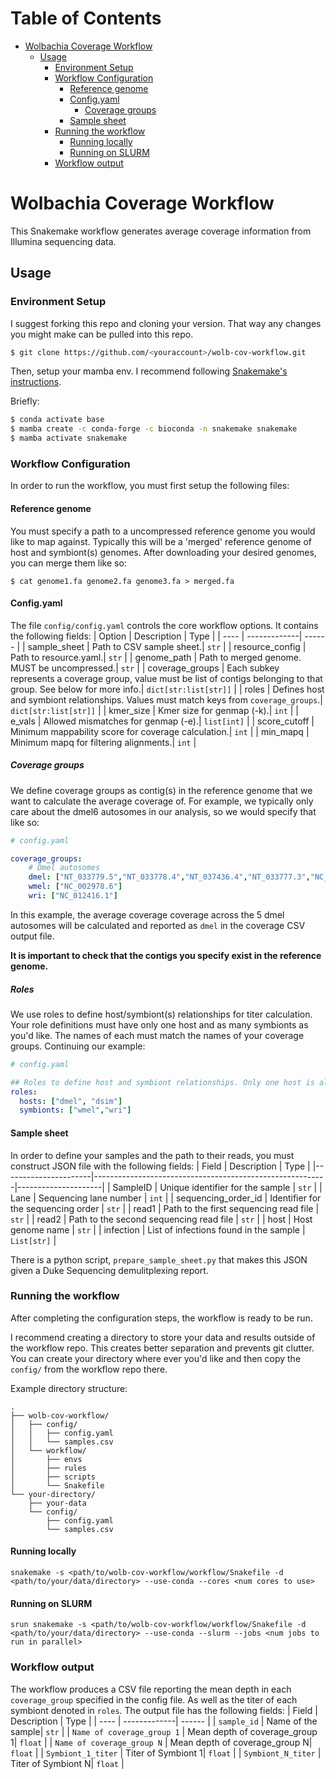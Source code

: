 Table of Contents
=================
* [Wolbachia Coverage Workflow](#wolbachia-coverage-workflow)
   * [Usage](#usage)
      * [Environment Setup](#environment-setup)
      * [Workflow Configuration](#workflow-configuration)
         * [Reference genome](#reference-genome)
         * [Config.yaml](#configyaml)
            * [Coverage groups](#coverage-groups)
         * [Sample sheet](#sample-sheet)
      * [Running the workflow](#running-the-workflow)
         * [Running locally](#running-locally)
         * [Running on SLURM](#running-on-slurm)
      * [Workflow output](#workflow-output)
# Wolbachia Coverage Workflow
This Snakemake workflow generates average coverage information from Illumina sequencing data.
## Usage
### Environment Setup
I suggest forking this repo and cloning your version. That way any changes you might make can be pulled into this repo.
```bash
$ git clone https://github.com/<youraccount>/wolb-cov-workflow.git
```
Then, setup your mamba env. I recommend following [Snakemake's instructions](https://snakemake.readthedocs.io/en/stable/getting_started/installation.html#installation-via-conda-mamba). 

Briefly:
```bash
$ conda activate base
$ mamba create -c conda-forge -c bioconda -n snakemake snakemake
$ mamba activate snakemake
```

### Workflow Configuration
In order to run the workflow, you must first setup the following files:
#### Reference genome
You must specify a path to a uncompressed reference genome you would like to map against. Typically this will be a 'merged' reference genome of host and symbiont(s) genomes. After downloading your desired genomes, you can merge them like so:
```{bash}
$ cat genome1.fa genome2.fa genome3.fa > merged.fa
```
#### Config.yaml
The file `config/config.yaml` controls the core workflow options. It contains the following fields:
| Option | Description | Type |
| ---- | -------------| ------ |
| sample_sheet | Path to CSV sample sheet.| `str` |
| resource_config | Path to resource.yaml.| `str` |
| genome_path | Path to merged genome. MUST be uncompressed.| `str` |
| coverage_groups | Each subkey represents a coverage group, value must be list of contigs belonging to that group. See below for more info.| `dict[str:list[str]]` |
| roles | Defines host and symbiont relationships. Values must match keys from `coverage_groups`.| `dict[str:list[str]]` |
| kmer_size | Kmer size for genmap (-k).| `int` |
| e_vals | Allowed mismatches for genmap (-e).| `list[int]` |
| score_cutoff | Minimum mappability score for coverage calculation.| `int` |
| min_mapq | Minimum mapq for filtering alignments.| `int` |

##### Coverage groups
We define coverage groups as contig(s) in the reference genome that we want to calculate the average coverage of. For example, we typically only care about the dmel6 autosomes in our analysis, so we would specify that like so:
```yaml
# config.yaml

coverage_groups:
    # Dmel autosomes
    dmel: ["NT_033779.5","NT_033778.4","NT_037436.4","NT_033777.3","NC_004353.4",]
    wmel: ["NC_002978.6"]
    wri: ["NC_012416.1"]
```
In this example, the average coverage coverage across the 5 dmel autosomes will be calculated and reported as `dmel` in the coverage CSV output file.

**It is important to check that the contigs you specify exist in the reference genome.**

##### Roles
We use roles to define host/symbiont(s) relationships for titer calculation. Your role definitions must have only one host and as many symbionts as you'd like. The names of each must match the names of your coverage groups. Continuing our example:
```yaml
# config.yaml

## Roles to define host and symbiont relationships. Only one host is allowed.
roles:
  hosts: ["dmel", "dsim"]
  symbionts: ["wmel","wri"]
```

#### Sample sheet
In order to define your samples and the path to their reads, you must construct JSON file with the following fields:
| Field                | Description                                              | Type                |
|----------------------|----------------------------------------------------------|---------------------|
| SampleID             | Unique identifier for the sample                         | `str`                 |
| Lane                 | Sequencing lane number                                   | `int`                 |
| sequencing_order_id  | Identifier for the sequencing order                      | `str`                 |
| read1                | Path to the first sequencing read file                   | `str`                 |
| read2                | Path to the second sequencing read file                  | `str`                 |
| host                 | Host genome name                                         | `str`                 |
| infection            | List of infections found in the sample                   | `List[str]`           |

There is a python script, `prepare_sample_sheet.py` that makes this JSON given a Duke Sequencing demulitplexing report. 

### Running the workflow
After completing the configuration steps, the workflow is ready to be run. 

I recommend creating a directory to store your data and results outside of the workflow repo. This creates better separation and prevents git clutter. You can create your directory where ever you'd like and then copy the `config/` from the workflow repo there. 

Example directory structure:
```
.
├── wolb-cov-workflow/
│   ├── config/
│   │   ├── config.yaml
│   │   └── samples.csv
│   └── workflow/
│       ├── envs
│       ├── rules
│       ├── scripts
│       └── Snakefile
└── your-directory/
    ├── your-data
    └── config/
        ├── config.yaml
        └── samples.csv
```


#### Running locally
```
snakemake -s <path/to/wolb-cov-workflow/workflow/Snakefile -d <path/to/your/data/directory> --use-conda --cores <num cores to use>
```

#### Running on SLURM
```
srun snakemake -s <path/to/wolb-cov-workflow/workflow/Snakefile -d <path/to/your/data/directory> --use-conda --slurm --jobs <num jobs to run in parallel> 
```

### Workflow output
The workflow produces a CSV file reporting the mean depth in each `coverage_group` specified in the config file. As well as the titer of each symbiont denoted in `roles`. The output file has the following fields:
| Field | Description | Type |
| ---- | -------------| ------ |
| `sample_id` | Name of the sample| `str` |
| `Name of coverage_group 1` | Mean depth of coverage_group 1| `float` |
| `Name of coverage_group N` | Mean depth of coverage_group N| `float` |
| `Symbiont_1_titer` | Titer of Symbiont 1| `float` |
| `Symbiont_N_titer` | Titer of Symbiont N| `float` |




